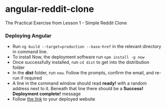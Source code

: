 # angular-reddit-clone
The Practical Exercise from Lesson 1 - Simple Reddit Clone

### Deploying Angular
+ Run `ng build --target=production --base-href` in the relevant directory in command line.
+ To install Now, the deployment software run `npm install -g now`    
+ Once successfully installed, run `cd dist` to get into the distribution folder  
+ In the **dist** folder, run `now`. Follow the prompts, confirm the email, and re-run if required  
+ A line in the command window should read **ready!** with a random address next to it. Beneath that line there should be a **Success! Deployment complete!** message  
+ Follow [the link](https://dist-kkckyghzlb.now.sh/) to your deployed website
